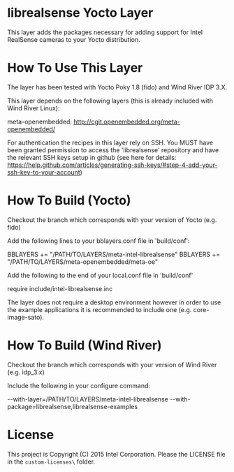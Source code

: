 # librealsense Yocto Layer

This layer adds the packages necessary for adding support for Intel RealSense cameras to your Yocto distribution.

# How To Use This Layer

The layer has been tested with Yocto Poky 1.8 (fido) and Wind River IDP 3.X.

This layer depends on the following layers (this is already included with Wind River Linux):

meta-openembedded: http://cgit.openembedded.org/meta-openembedded/

For authentication the recipes in this layer rely on SSH.
You MUST have been granted permission to access the 'librealsense' repository and have the relevant SSH keys setup in github (see here for details: https://help.github.com/articles/generating-ssh-keys/#step-4-add-your-ssh-key-to-your-account)

# How To Build (Yocto)

Checkout the branch which corresponds with your version of Yocto (e.g. fido)

Add the following lines to your bblayers.conf file in 'build/conf':

BBLAYERS += "/PATH/TO/LAYERS/meta-intel-librealsense"
BBLAYERS += "/PATH/TO/LAYERS/meta-openembedded/meta-oe"

Add the following to the end of your local.conf file in 'build/conf'

require include/intel-librealsense.inc

The layer does not require a desktop environment however in order to use the example applications it is recommended to include one (e.g. core-image-sato).

# How To Build (Wind River)

Checkout the branch which corresponds with your version of Wind River (e.g. idp_3.x)

Include the following in your configure command:

--with-layer=/PATH/TO/LAYERS/meta-intel-librealsense
--with-package=librealsense,librealsense-examples

# License

This project is Copyright (C) 2015 Intel Corporation. Please the LICENSE file in the `custom-licenses\` folder.